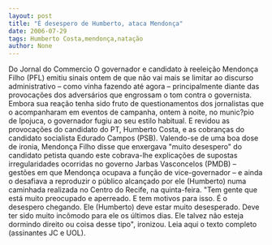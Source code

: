 ```yaml
---
layout: post
title: "É desespero de Humberto, ataca Mendonça"
date: 2006-07-29
tags: Humberto Costa,mendonça,natação
author: None
---
```

Do Jornal do Commercio
O governador e candidato à reeleição Mendonça Filho (PFL) emitiu sinais ontem de que não vai mais se limitar ao discurso administrativo – como vinha fazendo até agora – principalmente diante das provocações dos adversários que engrossam o tom contra o governista. Embora sua reação tenha sido fruto de questionamentos dos jornalistas que o acompanharam em eventos de campanha, ontem à noite, no munic?pio de Ipojuca, o governador fugiu ao seu estilo habitual. 
E revidou as provocações do candidato do PT, Humberto Costa, e as cobranças do candidato socialista Edurado Campos (PSB).
Valendo-se de uma boa dose de ironia, Mendonça Filho disse que enxergava \"muito desespero\" do candidato petista quando este cobrava-lhe explicações de supostas irregularidades ocorridas no governo Jarbas Vasconcelos (PMDB) – gestões em que Mendonça ocupava a função de vice-governador – e ainda o desafiava a reproduzir o público alcançado por ele (Humberto) numa caminhada realizada no Centro do Recife, na quinta-feira.
\"Tem gente que está muito preocupado e aperreado. E tem motivos para isso. É o desespero chegando. Ele (Humberto) deve estar muito desesperado. Deve ter sido muito incômodo para ele os últimos dias. Ele talvez não esteja dormindo direito ou coisa desse tipo\", ironizou.
Leia aqui o texto completo (assinantes JC e UOL). 